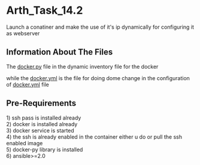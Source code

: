 # Arth_Task_14.2
Launch a conatiner and make the use of it's ip dynamically for configuring it as webserver
<h2> Information About The Files </h2>
<p>The <a href="https://raw.githubusercontent.com/ansible/ansible/stable-2.9/contrib/inventory/docker.py">docker.py</a> file in the dynamic inventory file for the docker</p>
<p>while the <a href="https://raw.githubusercontent.com/ansible/ansible/stable-2.9/contrib/inventory/docker.yml">docker.yml</a> is the file for doing dome change in the configuration of <a href="https://raw.githubusercontent.com/ansible/ansible/stable-2.9/contrib/inventory/docker.yml">docker.yml</a> file</p>

<h2> Pre-Requirements </h2>
1) ssh pass is installed already<br>
2) docker is installed already<br>
3) docker service is started<br>
4) the ssh is already enabled in the container either u do or pull the ssh enabled image<br>
5) docker-py library is installed<br>
6) ansible>=2.0<br>


